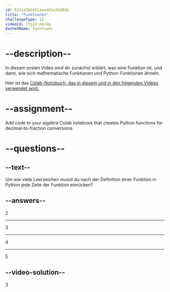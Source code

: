 ```yaml
---
id: 6331d266b51aeedd1a2bd64b
title: "Funktionen"
challengeType: 15
videoId: rYg12-omcGg
dashedName: functions
---
```


# --description--

In diesem ersten Video wird dir zunächst erklärt, was eine Funktion ist, und dann, wie sich mathematische Funktionen und Python-Funktionen ähneln.

Hier ist das <a href="https://colab.research.google.com/drive/1d0e55NoKjKILIum34POv04h0OLpE_pkn" target="_blank" rel="noopener noreferrer nofollow">Colab-Notizbuch, das in diesem und in den folgenden Videos verwendet wird.</a>

# --assignment--

Add code to your algebra Colab notebook that creates Python functions for decimal-to-fraction conversions

# --questions--

## --text--

Um wie viele Leerzeichen musst du nach der Definition einer Funktion in Python jede Zeile der Funktion einrücken?

## --answers--

2

---

3

---

4

---

5

## --video-solution--

3
